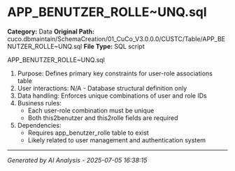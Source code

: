 # APP_BENUTZER_ROLLE~UNQ.sql

**Category:** Data
**Original Path:** cuco.dbmaintain/SchemaCreation/01_CuCo_V3.0.0.0/CUSTC/Table/APP_BENUTZER_ROLLE~UNQ.sql
**File Type:** SQL script

APP_BENUTZER_ROLLE~UNQ.sql
1. Purpose: Defines primary key constraints for user-role associations table
2. User interactions: N/A - Database structural definition only
3. Data handling: Enforces unique combinations of user and role IDs
4. Business rules:
   - Each user-role combination must be unique
   - Both this2benutzer and this2rolle fields are required
5. Dependencies:
   - Requires app_benutzer_rolle table to exist
   - Likely related to user management and authentication system

---
*Generated by AI Analysis - 2025-07-05 16:38:15*
